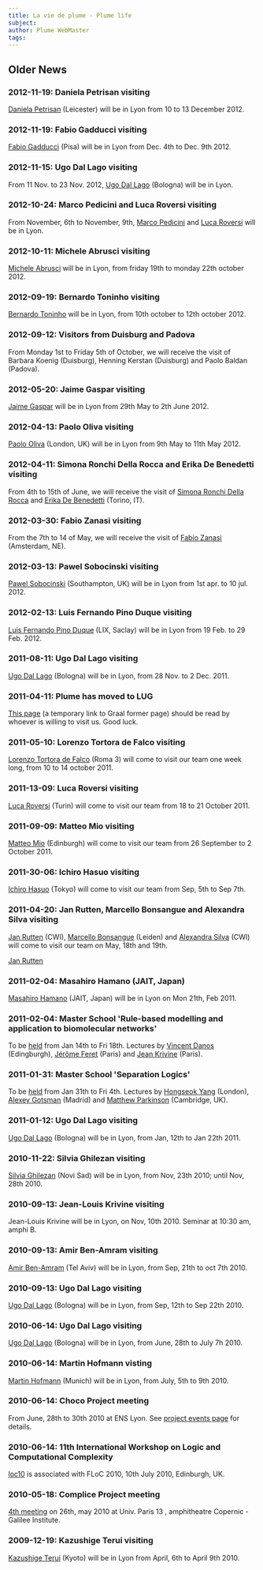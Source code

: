 ```yaml
---
title: La vie de plume - Plume life
subject:
author: Plume WebMaster
tags: 
---
```


## Older News

### 2012-11-19: Daniela Petrisan visiting

[Daniela Petrisan][] (Leicester) will be in Lyon from 10 to 13 December 2012.

### 2012-11-19: Fabio Gadducci visiting

[Fabio Gadducci][] (Pisa) will be in Lyon from Dec. 4th to Dec. 9th 2012.

### 2012-11-15: Ugo Dal Lago visiting

From 11 Nov. to 23 Nov. 2012, [Ugo Dal Lago][] (Bologna) will  be in Lyon.

### 2012-10-24: Marco Pedicini and Luca Roversi visiting

From November, 6th to November, 9th, [Marco Pedicini][] and [Luca Roversi][] will be in Lyon.

### 2012-10-11: Michele Abrusci visiting

[Michele Abrusci][] will be in Lyon, from friday 19th to monday 22th october 2012.

### 2012-09-19: Bernardo Toninho visiting

[Bernardo Toninho][] will be in Lyon, from 10th october to 12th october 2012.

### 2012-09-12: Visitors from Duisburg and Padova

From Monday 1st to Friday 5th of October, we will receive the visit of
Barbara Koenig (Duisburg), Henning Kerstan (Duisburg) and Paolo Baldan
(Padova).

### 2012-05-20: Jaime Gaspar visiting

[Jaime Gaspar][] will be in Lyon from 29th May to  2th June 2012.

### 2012-04-13: Paolo Oliva visiting

[Paolo Oliva][] (London, UK) will be in Lyon from 9th May to 11th May 2012.

### 2012-04-11: Simona Ronchi Della Rocca and Erika De Benedetti visiting

From 4th to 15th of June, we will receive the visit of [Simona Ronchi Della Rocca][] and [Erika De Benedetti][] (Torino, IT).

### 2012-03-30: Fabio Zanasi visiting

From the 7th to 14 of May, we will receive the visit of [Fabio Zanasi][] (Amsterdam, NE).

### 2012-03-13: Pawel Sobocinski visiting

[Pawel Sobocinski][] (Southampton, UK) will be in Lyon from 1st apr. to 10 jul. 2012.

### 2012-02-13: Luis Fernando Pino Duque visiting

[Luis Fernando Pino Duque][] (LIX, Saclay) will be in Lyon from 19 Feb. to 29 Feb. 2012.

### 2011-08-11: Ugo Dal Lago visiting

[Ugo Dal Lago][] (Bologna) will  be in Lyon, from 28 Nov. to 2 Dec. 2011.

### 2011-04-11: Plume has moved to LUG

[This page](http://graal.ens-lyon.fr/access.html) (a temporary link to Graal former page) should be read by whoever is willing to visit us. Good luck.

### 2011-05-10: Lorenzo Tortora de Falco visiting

[Lorenzo Tortora de Falco][] (Roma 3) will come to visit our team one week long, from 10 to 14 october 2011.

### 2011-13-09: Luca Roversi visiting

[Luca Roversi][] (Turin) will come to visit our team from 18 to 21 October 2011.

### 2011-09-09: Matteo Mio visiting

[Matteo Mio][] (Edinburgh) will come to visit our team from 26 September to 2 October 2011.

### 2011-30-06: Ichiro Hasuo visiting

[Ichiro Hasuo][] (Tokyo) will come to visit our team from Sep, 5th to Sep 7th.


### 2011-04-20: Jan Rutten, Marcello Bonsangue and Alexandra Silva visiting

[Jan Rutten][] (CWI), [Marcello Bonsangue][] (Leiden) and [Alexandra Silva][] (CWI) will come to visit our team on May, 18th and 19th.

[Jan Rutten]
### 2011-02-04: Masahiro Hamano (JAIT, Japan)

[Masahiro Hamano][] (JAIT, Japan) will be in Lyon on Mon 21th, Feb 2011.

### 2011-02-04: Master School 'Rule-based modelling and application to biomolecular networks'

To be [held](http://www.ens-lyon.fr/DI/?p=1204&lang=en) from Jan 14th to Fri 18th.
Lectures by [Vincent Danos](http://www.inf.ed.ac.uk/people/staff/Vincent_Danos.html) (Edingburgh),
[Jérôme Feret](http://www.di.ens.fr/~feret) (Paris) and
[Jean Krivine](http://http://www.pps.jussieu.fr/~jkrivine/homepage/Home.html) (Paris).

### 2011-01-31: Master School 'Separation Logics'

To be [held](http://www.ens-lyon.fr/DI/?p=1203&lang=en) from Jan 31th to Fri 4th.
Lectures by [Hongseok Yang](http://www.eecs.qmul.ac.uk/~hyang/Public/Home.html) (London),
[Alexey Gotsman](http://software.imdea.org/~gotsman/) (Madrid) and
[Matthew Parkinson](http://www.cl.cam.ac.uk/~mjp41/) (Cambridge, UK).

### 2011-01-12: Ugo Dal Lago visiting

[Ugo Dal Lago][] (Bologna) will  be in Lyon, from Jan, 12th to Jan 22th 2011.

### 2010-11-22: Silvia Ghilezan visiting

[Silvia Ghilezan][]  (Novi Sad) will  be in
Lyon, from Nov, 23th 2010; until Nov, 28th 2010.

### 2010-09-13: Jean-Louis Krivine visiting

Jean-Louis Krivine will  be in Lyon, on Nov, 10th 2010.  Seminar at 10:30 am,
amphi B.

### 2010-09-13: Amir Ben-Amram visiting

[Amir Ben-Amram](http://www2.mta.ac.il/~amirben/) (Tel Aviv) will be in Lyon,
from Sep, 21th to oct 7th 2010.

### 2010-09-13: Ugo Dal Lago visiting

[Ugo Dal Lago][] (Bologna) will  be in Lyon,
from Sep, 12th to Sep 22th 2010.

### 2010-06-14: Ugo Dal Lago visiting

[Ugo Dal Lago][] (Bologna) will  be in Lyon,
from June, 28th to July 7h 2010.

### 2010-06-14: Martin Hofmann visting

[Martin Hofmann][] (Munich) will  be in
Lyon, from July, 5th to 9th 2010.

### 2010-06-14: Choco Project meeting

From June, 28th to 30th 2010 at ENS Lyon. See
[project events page](http://choco.pps.jussieu.fr/events/) for details.

### 2010-06-14: 11th International Workshop on Logic and Computational Complexity

[loc10](http://web.comlab.ox.ac.uk/people/stephan.kreutzer/lcc10/) is
associated with FLoC 2010, 10th July 2010, Edinburgh, UK.

### 2010-05-18: Complice Project meeting

[4th meeting](http://www-lipn.univ-paris13.fr/complice/spip.php?article38) on
26th, may 2010 at Univ. Paris 13 , amphitheatre Copernic - Galilee Institute.

### 2009-12-19: Kazushige Terui visiting

[Kazushige Terui][]  (Kyoto) will be in
Lyon from April, 6th to April 9th 2010.

[Daniela Petrisan]: http://www.cs.le.ac.uk/people/dlp10/ (Daniela Petrisan)
[Fabio Gadducci]: http://www.di.unipi.it/~gadducci/ (Fabio Gadducci)
[Ugo Dal Lago]: http://www.cs.unibo.it/~dallago/ (Ugo Dal Lago)
[Luca Roversi]: http://www.di.unito.it/~rover/ (Luca Roversi)
[Marco Pedicini]: http://www.uniroma3.it/persona.php?persona=JMoX3wKOPtM5QL18a3JP6KFhwPvjHHeQi4lBWeQS7p0=&cf=%7Bcf%7D (Marco Pedicini)
[Michele Abrusci]: http://host.uniroma3.it/dipartimenti/filosofia/personale/schdado2.htm (Michele Abrusci)
[Bernardo Toninho]: http://www.cs.cmu.edu/~btoninho/ (Bernardo Toninho)
[Jaime Gaspar]: http://www.jaimegaspar.com/ "Jaime Gaspar"
[Fabio Zanasi]: http://www.zanasi.com/fabio/ "Fabio Zanasi"
[Paolo Oliva]: http://www.eecs.qmul.ac.uk/~pbo/ "Paolo Oliva"
[Erika de Benedetti]: http://unito.academia.edu/ErikaDeBenedetti "Erika De Benedetti"
[Simona Ronchi Della Rocca]: http://www.di.unito.it/~ronchi/ "Simona Ronchi Della Rocca"
[Pawel Sobocinski]: http://users.ecs.soton.ac.uk/ps/ "Pawel Sobocinski"
[Luis Fernando Pino Duque]: http://www.lix.polytechnique.fr/~luis.pino/ "Luis Fernando Pino Duque"
[Jan Rutten]: http://homepages.cwi.nl/~janr/ "Jan Rutten"
[Marcello Bonsangue]: http://www.liacs.nl/~marcello/ "Marcello Bonsague"
[Alexandra Silva]: http://homepages.cwi.nl/~ams/ "Alexandra Silva"
[Ugo Dal Lago]: http://www.cs.unibo.it/~dallago/ "Ugo Dal Lago"
[Masahiro Hamano]: http://www.jaist.ac.jp/~hamano/ "Masahiro Hamano"
[Silvia Ghilezan]: http://imft.ftn.uns.ac.rs/~silvia/ "Silvia Ghilezan"
[Martin Hofmann]: http://www2.tcs.ifi.lmu.de/~mhofmann/ "Martin Hofman"
[Kazushige Terui]: http://www.kurims.kyoto-u.ac.jp/~terui "Kazushige Terui"
[Ichiro Hasuo]: http://www-mmm.is.s.u-tokyo.ac.jp/~ichiro "Ichiro Hasuo"
[Matteo Mio]: http://homepages.inf.ed.ac.uk/s0792227/Home_Page/Home.html "Matteo Mio"
[Luca Roversi]: http://pgp.unito.it/~rover/ "Luca Roversi"
[Lorenzo Tortora de Falco]: http://logica.uniroma3.it/~tortora/ "Lorenzo Tortora de Falco"
